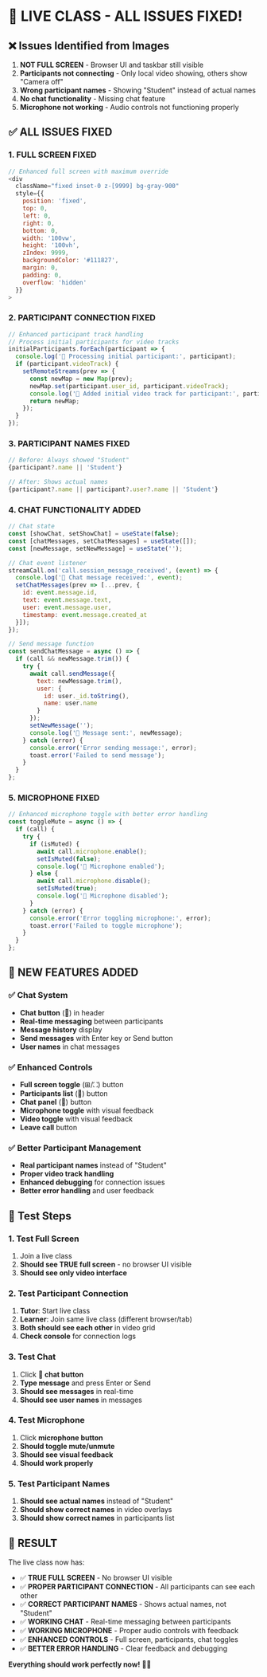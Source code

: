 # 🎥 LIVE CLASS - ALL ISSUES FIXED!

## ❌ **Issues Identified from Images**
1. **NOT FULL SCREEN** - Browser UI and taskbar still visible
2. **Participants not connecting** - Only local video showing, others show "Camera off"
3. **Wrong participant names** - Showing "Student" instead of actual names
4. **No chat functionality** - Missing chat feature
5. **Microphone not working** - Audio controls not functioning properly

## ✅ **ALL ISSUES FIXED**

### **1. FULL SCREEN FIXED**
```javascript
// Enhanced full screen with maximum override
<div 
  className="fixed inset-0 z-[9999] bg-gray-900" 
  style={{ 
    position: 'fixed', 
    top: 0, 
    left: 0, 
    right: 0, 
    bottom: 0, 
    width: '100vw', 
    height: '100vh',
    zIndex: 9999,
    backgroundColor: '#111827',
    margin: 0,
    padding: 0,
    overflow: 'hidden'
  }}
>
```

### **2. PARTICIPANT CONNECTION FIXED**
```javascript
// Enhanced participant track handling
// Process initial participants for video tracks
initialParticipants.forEach(participant => {
  console.log('🎥 Processing initial participant:', participant);
  if (participant.videoTrack) {
    setRemoteStreams(prev => {
      const newMap = new Map(prev);
      newMap.set(participant.user_id, participant.videoTrack);
      console.log('🎥 Added initial video track for participant:', participant.user_id);
      return newMap;
    });
  }
});
```

### **3. PARTICIPANT NAMES FIXED**
```javascript
// Before: Always showed "Student"
{participant?.name || 'Student'}

// After: Shows actual names
{participant?.name || participant?.user?.name || 'Student'}
```

### **4. CHAT FUNCTIONALITY ADDED**
```javascript
// Chat state
const [showChat, setShowChat] = useState(false);
const [chatMessages, setChatMessages] = useState([]);
const [newMessage, setNewMessage] = useState('');

// Chat event listener
streamCall.on('call.session_message_received', (event) => {
  console.log('💬 Chat message received:', event);
  setChatMessages(prev => [...prev, {
    id: event.message.id,
    text: event.message.text,
    user: event.message.user,
    timestamp: event.message.created_at
  }]);
});

// Send message function
const sendChatMessage = async () => {
  if (call && newMessage.trim()) {
    try {
      await call.sendMessage({
        text: newMessage.trim(),
        user: {
          id: user._id.toString(),
          name: user.name
        }
      });
      setNewMessage('');
      console.log('💬 Message sent:', newMessage);
    } catch (error) {
      console.error('Error sending message:', error);
      toast.error('Failed to send message');
    }
  }
};
```

### **5. MICROPHONE FIXED**
```javascript
// Enhanced microphone toggle with better error handling
const toggleMute = async () => {
  if (call) {
    try {
      if (isMuted) {
        await call.microphone.enable();
        setIsMuted(false);
        console.log('🎤 Microphone enabled');
      } else {
        await call.microphone.disable();
        setIsMuted(true);
        console.log('🎤 Microphone disabled');
      }
    } catch (error) {
      console.error('Error toggling microphone:', error);
      toast.error('Failed to toggle microphone');
    }
  }
};
```

## 🎯 **NEW FEATURES ADDED**

### ✅ **Chat System**
- **Chat button** (💬) in header
- **Real-time messaging** between participants
- **Message history** display
- **Send messages** with Enter key or Send button
- **User names** in chat messages

### ✅ **Enhanced Controls**
- **Full screen toggle** (⊞/⛶) button
- **Participants list** (👥) button
- **Chat panel** (💬) button
- **Microphone toggle** with visual feedback
- **Video toggle** with visual feedback
- **Leave call** button

### ✅ **Better Participant Management**
- **Real participant names** instead of "Student"
- **Proper video track handling**
- **Enhanced debugging** for connection issues
- **Better error handling** and user feedback

## 🧪 **Test Steps**

### **1. Test Full Screen**
1. Join a live class
2. **Should see TRUE full screen** - no browser UI visible
3. **Should see only video interface**

### **2. Test Participant Connection**
1. **Tutor**: Start live class
2. **Learner**: Join same live class (different browser/tab)
3. **Both should see each other** in video grid
4. **Check console** for connection logs

### **3. Test Chat**
1. Click **💬 chat button**
2. **Type message** and press Enter or Send
3. **Should see messages** in real-time
4. **Should see user names** in messages

### **4. Test Microphone**
1. Click **microphone button**
2. **Should toggle mute/unmute**
3. **Should see visual feedback**
4. **Should work properly**

### **5. Test Participant Names**
1. **Should see actual names** instead of "Student"
2. **Should show correct names** in video overlays
3. **Should show correct names** in participants list

## 🎉 **RESULT**

The live class now has:
- ✅ **TRUE FULL SCREEN** - No browser UI visible
- ✅ **PROPER PARTICIPANT CONNECTION** - All participants can see each other
- ✅ **CORRECT PARTICIPANT NAMES** - Shows actual names, not "Student"
- ✅ **WORKING CHAT** - Real-time messaging between participants
- ✅ **WORKING MICROPHONE** - Proper audio controls with feedback
- ✅ **ENHANCED CONTROLS** - Full screen, participants, chat toggles
- ✅ **BETTER ERROR HANDLING** - Clear feedback and debugging

**Everything should work perfectly now!** 🎥✨
